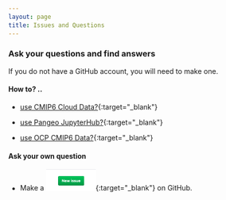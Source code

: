 ```yaml
---
layout: page
title: Issues and Questions
---
```



###  Ask your questions and find answers
If you do not have a GitHub account, you will need to make one.

#### How to? .. 
- [use CMIP6 Cloud Data?](https://github.com/naomi-henderson/naomi-henderson.github.io/issues/1){:target="_blank"}

- [use Pangeo JupyterHub?](https://github.com/naomi-henderson/naomi-henderson.github.io/issues/2){:target="_blank"}

- [use OCP CMIP6 Data?](https://github.com/naomi-henderson/naomi-henderson.github.io/issues/3){:target="_blank"}

#### Ask your own question 
- Make a [<img src="/assets/NewIssue.png" width="100">](https://github.com/naomi-henderson/naomi-henderson.github.io/issues/){:target="_blank"} on GitHub.
